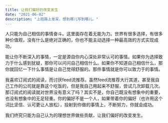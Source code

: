 ```yaml
---
title: 让我们偏好的改变发生
date: "2021-06-02"
description: "上班路上发呆，想到哪儿写到哪儿。"
---
```


人只能为自己相信的事情奋斗。这里面存在着无能为力。世界有很多选择，有很多种价值观，没有什么是绝对正确的，你也不能主动选择一种最高效的方式实现成功。

能让你不断深入的事情，一定是源自你内心深处非常认可的事情。如果你为选择致力于什么感到犹疑，那你可以问问自己相信什么。如果你不知道自己相信什么，那你就回忆一下什么事情是让自己觉得舒服的。那件事情就是你可以致力于的事情。

我喜欢订阅式的阅读，而讨厌feed流推荐。虽然feed流推荐大行其道，甚至我自己工作的公司就是靠这个吃饭的，但是我自己用起来不舒服，尝试几次卸载几次。那订阅式的阅读就对世界没有意义了吗？其实不是，你自己既没有想象中的重要，也没有想象中的无足轻重。你的偏好不是一个人，如果带着你的偏好（也许用这个词比坚信、认可更让人放松），投射到你做的事情上，不断努力，你就会成功。

我们终究只能为自己认为的理想世界做些贡献，让我们偏好的改变发生。
